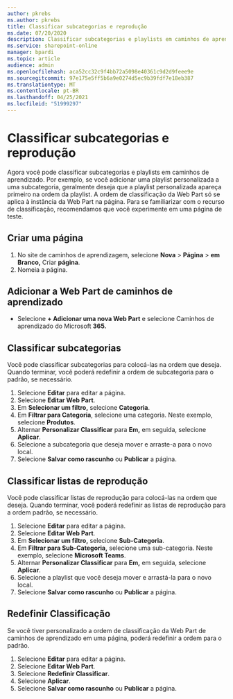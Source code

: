 ```yaml
---
author: pkrebs
ms.author: pkrebs
title: Classificar subcategorias e reprodução
ms.date: 07/20/2020
description: Classificar subcategorias e playlists em caminhos de aprendizado
ms.service: sharepoint-online
manager: bpardi
ms.topic: article
audience: admin
ms.openlocfilehash: aca52cc32c9f4bb72a5098e40361c9d2d9feee9e
ms.sourcegitcommit: 97e175e5ff5b6a9e0274d5ec9b39fdf7e18eb387
ms.translationtype: MT
ms.contentlocale: pt-BR
ms.lasthandoff: 04/25/2021
ms.locfileid: "51999297"
---
```

# <a name="sort-subcategories-and-playlists"></a>Classificar subcategorias e reprodução

Agora você pode classificar subcategorias e playlists em caminhos de aprendizado. Por exemplo, se você adicionar uma playlist personalizada a uma subcategoria, geralmente deseja que a playlist personalizada apareça primeiro na ordem da playlist. A ordem de classificação da Web Part só se aplica à instância da Web Part na página. Para se familiarizar com o recurso de classificação, recomendamos que você experimente em uma página de teste. 

## <a name="create-a-new-page"></a>Criar uma página
1. No site de caminhos de aprendizagem, selecione **Nova**  >  **Página**  >  **em Branco,** Criar **página**.
2. Nomeia a página.

## <a name="add-the-learning-pathways-web-part"></a>Adicionar a Web Part de caminhos de aprendizado
- Selecione **+ Adicionar uma nova Web Part** e selecione Caminhos de aprendizado do Microsoft **365.**
 
## <a name="sort-subcategories"></a>Classificar subcategorias
Você pode classificar subcategorias para colocá-las na ordem que deseja. Quando terminar, você poderá redefinir a ordem de subcategoria para o padrão, se necessário.  
1. Selecione **Editar** para editar a página.
2. Selecione **Editar Web Part**.
3. Em **Selecionar um filtro,** selecione **Categoria**. 
4. Em **Filtrar para Categoria**, selecione uma categoria. Neste exemplo, selecione **Produtos**. 
5. Alternar **Personalizar Classificar** para **Em,** em seguida, selecione **Aplicar**. 
6. Selecione a subcategoria que deseja mover e arraste-a para o novo local. 
7. Selecione **Salvar como rascunho** ou **Publicar** a página. 

## <a name="sort-playlists"></a>Classificar listas de reprodução
Você pode classificar listas de reprodução para colocá-las na ordem que deseja. Quando terminar, você poderá redefinir as listas de reprodução para a ordem padrão, se necessário.  
1. Selecione **Editar** para editar a página.
2. Selecione **Editar Web Part**.
3. Em **Selecionar um filtro,** selecione **Sub-Categoria**. 
4. Em **Filtrar para Sub-Categoria,** selecione uma sub-categoria. Neste exemplo, selecione **Microsoft Teams**.
5. Alternar **Personalizar Classificar** para **Em,** em seguida, selecione **Aplicar**. 
6. Selecione a playlist que você deseja mover e arrastá-la para o novo local. 
7. Selecione **Salvar como rascunho** ou **Publicar** a página. 

## <a name="reset-sort"></a>Redefinir Classificação
Se você tiver personalizado a ordem de classificação da Web Part de caminhos de aprendizado em uma página, poderá redefinir a ordem para o padrão.  
1. Selecione **Editar** para editar a página.
2. Selecione **Editar Web Part**.
3. Selecione **Redefinir Classificar**. 
4. Selecione **Aplicar**. 
5. Selecione **Salvar como rascunho** ou **Publicar** a página. 

